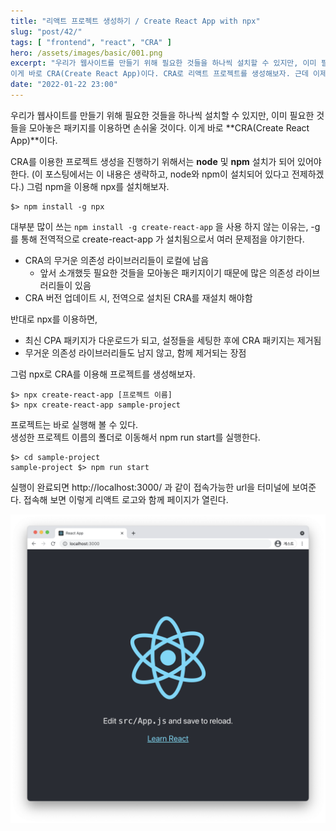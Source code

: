 ```yaml
---
title: "리액트 프로젝트 생성하기 / Create React App with npx"  
slug: "post/42/"
tags: [ "frontend", "react", "CRA" ]
hero: /assets/images/basic/001.png  
excerpt: "우리가 웹사이트를 만들기 위해 필요한 것들을 하나씩 설치할 수 있지만, 이미 필요한 것들을 모아놓은 패키지를 이용하면 손쉬울 것이다.
이게 바로 CRA(Create React App)이다. CRA로 리액트 프로젝트를 생성해보자. 근데 이제 npx를 곁들인"  
date: "2022-01-22 23:00"
---  
```


우리가 웹사이트를 만들기 위해 필요한 것들을 하나씩 설치할 수 있지만, 이미 필요한 것들을 모아놓은 패키지를 이용하면 손쉬울 것이다. 
이게 바로 **CRA(Create React App)**이다.    

CRA를 이용한 프로젝트 생성을 진행하기 위해서는 **node** 및 **npm** 설치가 되어 있어야 한다. (이 포스팅에서는 이 내용은 생략하고, node와 npm이 설치되어 있다고 전제하겠다.) 그럼 npm을 이용해 npx를 설치해보자.  

```shell  
$> npm install -g npx  
```  

대부분 많이 쓰는 `npm install -g create-react-app` 을 사용 하지 않는 이유는, -g 를 통해 전역적으로 create-react-app 가 설치됨으로서 여러 문제점을 야기한다.  
- CRA의 무거운 의존성 라이브러리들이 로컬에 남음  
  - 앞서 소개했듯 필요한 것들을 모아놓은 패키지이기 때문에 많은 의존성 라이브러리들이 있음   
- CRA 버전 업데이트 시, 전역으로 설치된 CRA를 재설치 해야함

반대로 npx를 이용하면,  
- 최신 CPA 패키지가 다운로드가 되고, 설정들을 세팅한 후에 CRA 패키지는 제거됨  
- 무거운 의존성 라이브러리들도 남지 않고, 함께 제거되는 장점  

그럼 npx로 CRA를 이용해 프로젝트를 생성해보자.  

```shell  
$> npx create-react-app [프로젝트 이름]    
$> npx create-react-app sample-project   
```   

프로젝트는 바로 실행해 볼 수 있다.  
생성한 프로젝트 이름의 폴더로 이동해서 npm run start를 실행한다.  

```shell
$> cd sample-project
sample-project $> npm run start
```  

실행이 완료되면 http://localhost:3000/ 과 같이 접속가능한 url을 터미널에 보여준다. 접속해 보면 이렇게 리액트 로고와 함께 페이지가 열린다.  

![CRA](/assets/images/post/2022/2022_042_001.png)  
